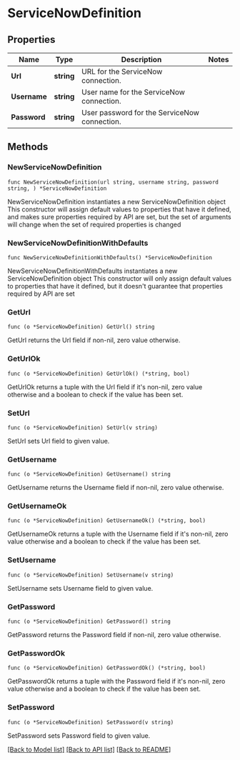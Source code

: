 # ServiceNowDefinition

## Properties

Name | Type | Description | Notes
------------ | ------------- | ------------- | -------------
**Url** | **string** | URL for the ServiceNow connection. | 
**Username** | **string** | User name for the ServiceNow connection. | 
**Password** | **string** | User password for the ServiceNow connection. | 

## Methods

### NewServiceNowDefinition

`func NewServiceNowDefinition(url string, username string, password string, ) *ServiceNowDefinition`

NewServiceNowDefinition instantiates a new ServiceNowDefinition object
This constructor will assign default values to properties that have it defined,
and makes sure properties required by API are set, but the set of arguments
will change when the set of required properties is changed

### NewServiceNowDefinitionWithDefaults

`func NewServiceNowDefinitionWithDefaults() *ServiceNowDefinition`

NewServiceNowDefinitionWithDefaults instantiates a new ServiceNowDefinition object
This constructor will only assign default values to properties that have it defined,
but it doesn't guarantee that properties required by API are set

### GetUrl

`func (o *ServiceNowDefinition) GetUrl() string`

GetUrl returns the Url field if non-nil, zero value otherwise.

### GetUrlOk

`func (o *ServiceNowDefinition) GetUrlOk() (*string, bool)`

GetUrlOk returns a tuple with the Url field if it's non-nil, zero value otherwise
and a boolean to check if the value has been set.

### SetUrl

`func (o *ServiceNowDefinition) SetUrl(v string)`

SetUrl sets Url field to given value.


### GetUsername

`func (o *ServiceNowDefinition) GetUsername() string`

GetUsername returns the Username field if non-nil, zero value otherwise.

### GetUsernameOk

`func (o *ServiceNowDefinition) GetUsernameOk() (*string, bool)`

GetUsernameOk returns a tuple with the Username field if it's non-nil, zero value otherwise
and a boolean to check if the value has been set.

### SetUsername

`func (o *ServiceNowDefinition) SetUsername(v string)`

SetUsername sets Username field to given value.


### GetPassword

`func (o *ServiceNowDefinition) GetPassword() string`

GetPassword returns the Password field if non-nil, zero value otherwise.

### GetPasswordOk

`func (o *ServiceNowDefinition) GetPasswordOk() (*string, bool)`

GetPasswordOk returns a tuple with the Password field if it's non-nil, zero value otherwise
and a boolean to check if the value has been set.

### SetPassword

`func (o *ServiceNowDefinition) SetPassword(v string)`

SetPassword sets Password field to given value.



[[Back to Model list]](../README.md#documentation-for-models) [[Back to API list]](../README.md#documentation-for-api-endpoints) [[Back to README]](../README.md)


